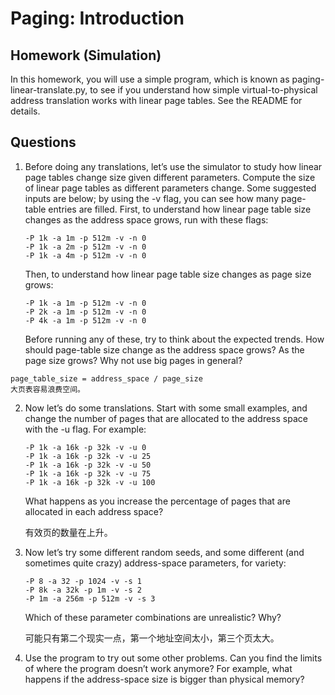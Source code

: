 # Paging: Introduction

## Homework (Simulation) 

In this homework, you will use a simple program, which is known as paging-linear-translate.py, to see if you understand how simple virtual-to-physical address translation works with linear page tables. See the README for details. 

## Questions 

1. Before doing any translations, let’s use the simulator to study how linear page tables change size given different parameters. Compute the size of linear page tables as different parameters change. Some suggested inputs are below; by using the -v flag, you can see how many page-table entries are filled. First, to understand how linear page table size changes as the address space grows, run with these flags: 
   ```
   -P 1k -a 1m -p 512m -v -n 0 
   -P 1k -a 2m -p 512m -v -n 0 
   -P 1k -a 4m -p 512m -v -n 0
   ```
    Then, to understand how linear page table size changes as page size grows: 
   ```
   -P 1k -a 1m -p 512m -v -n 0 
   -P 2k -a 1m -p 512m -v -n 0 
   -P 4k -a 1m -p 512m -v -n 0 
   ```
   Before running any of these, try to think about the expected trends. How should page-table size change as the address space grows? As the page size grows? Why not use big pages in general?

```
page_table_size = address_space / page_size
大页表容易浪费空间。
```

2. Now let’s do some translations. Start with some small examples, and change the number of pages that are allocated to the address space with the -u flag. For example: 
    ```
   -P 1k -a 16k -p 32k -v -u 0 
   -P 1k -a 16k -p 32k -v -u 25 
   -P 1k -a 16k -p 32k -v -u 50 
   -P 1k -a 16k -p 32k -v -u 75 
   -P 1k -a 16k -p 32k -v -u 100
   ```
    What happens as you increase the percentage of pages that are allocated in each address space? 
    
    有效页的数量在上升。

3. Now let’s try some different random seeds, and some different (and sometimes quite crazy) address-space parameters, for variety:
    ```
    -P 8 -a 32 -p 1024 -v -s 1 
   -P 8k -a 32k -p 1m -v -s 2 
   -P 1m -a 256m -p 512m -v -s 3
   ```
   Which of these parameter combinations are unrealistic? Why? 

    可能只有第二个现实一点，第一个地址空间太小，第三个页太大。
   
4. Use the program to try out some other problems. Can you find the limits of where the program doesn’t work anymore? For example, what happens if the address-space size is bigger than physical memory?
